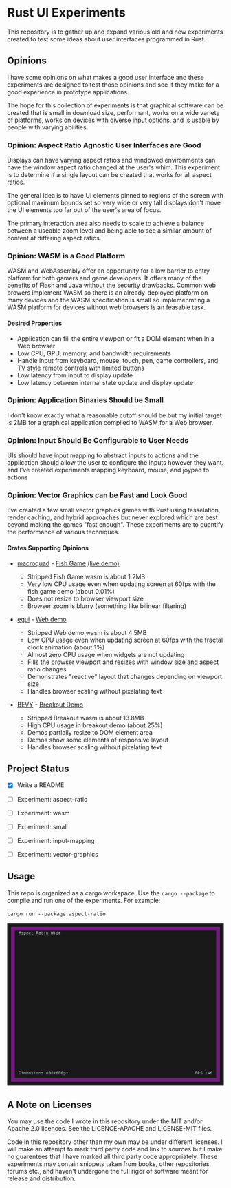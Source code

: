 # Rust UI Experiments
This repository is to gather up and expand various old and new experiments 
created to test some ideas about user interfaces programmed in Rust.


## Opinions

I have some opinions on what makes a good user interface and these experiments
are designed to test those opinions and see if they make for a good experience
in prototype applications.

The hope for this collection of experiments is that graphical software can be
created that is small in download size, performant, works on a wide variety of
platforms, works on devices with diverse input options, and is usable by people
with varying abilities.


### Opinion: Aspect Ratio Agnostic User Interfaces are Good
Displays can have varying aspect ratios and windowed environments can have the
window aspect ratio changed at the user's whim. This experiment is to determine
if a single layout can be created that works for all aspect ratios.

The general idea is to have UI elements pinned to regions of the screen with
optional maximum bounds set so very wide or very tall displays don't move
the UI elements too far out of the user's area of focus.

The primary interaction area also needs to scale to achieve a balance between a 
useable zoom level and being able to see a similar amount of content at 
differing aspect ratios.



### Opinion: WASM is a Good Platform
WASM and WebAssembly offer an opportunity for a low barrier to entry platform
for both gamers and game developers. It offers many of the benefits
of Flash and Java without the security drawbacks. Common web browers implement
WASM so there is an already-deployed platform on many devices and the WASM
specification is small so implemenmting a WASM platform for devices without 
web browsers is an feasable task.

#### Desired Properties
- Application can fill the entire viewport or fit a DOM element when in a Web browser
- Low CPU, GPU, memory, and bandwidth requirements
- Handle input from keyboard, mouse, touch, pen, game controllers, and TV style remote controls with limited buttons
- Low latency from input to display update
- Low latency between internal state update and display update



### Opinion: Application Binaries Should be Small
I don't know exactly what a reasonable cutoff should be but my initial target
is 2MB for a graphical application compiled to WASM for a Web browser.



### Opinion: Input Should Be Configurable to User Needs
UIs should have input mapping to abstract inputs to actions and the application
should allow the user to configure the inputs however they want.
and I've created experiments mapping keyboard, mouse, and joypad to actions



### Opinion: Vector Graphics can be Fast and Look Good
I've created a few small vector graphics games with Rust using 
tesselation, render caching, and hybrid approaches but never explored which are
best beyond making the games "fast enough". These experiments are to quantify 
the performance of various techniques.



#### Crates Supporting Opinions

- [macroquad](https://github.com/not-fl3/macroquad) - 
  [Fish Game](https://github.com/heroiclabs/fishgame-macroquad) 
  [(live demo)](https://fedorgames.itch.io/fish-game)
  - Stripped Fish Game wasm is about 1.2MB
  - Very low CPU usage even when updating screen at 60fps with the fish game demo (about 0.01%)
  - Does not resize to browser viewport size
  - Browser zoom is blurry (something like bilinear filtering)

- [egui](https://github.com/emilk/egui) - [Web demo](https://www.egui.rs/#demo)
  - Stripped Web demo wasm is about 4.5MB
  - Low CPU usage even when updating screen at 60fps with the fractal clock animation (about 1%)
  - Almost zero CPU usage when widgets are not updating
  - Fills the browser viewport and resizes with window size and aspect ratio changes
  - Demonstrates "reactive" layout that changes depending on viewport size
  - Handles browser scaling without pixelating text

- [BEVY](https://bevyengine.org/) - [Breakout Demo](https://bevyengine.org/examples/games/breakout/)
  - Stripped Breakout wasm is about 13.8MB
  - High CPU usage in breakout demo (about 25%)
  - Demos partially resize to DOM element area
  - Demos show some elements of responsive layout
  - Handles browser scaling without pixelating text



## Project Status
- [x] Write a README
- [ ] Experiment: aspect-ratio
- [ ] Experiment: wasm
- [ ] Experiment: small
- [ ] Experiment: input-mapping
- [ ] Experiment: vector-graphics



## Usage
This repo is organized as a cargo workspace. Use the `cargo --package` to
compile and run one of the experiments. For example:

~~~
cargo run --package aspect-ratio
~~~

![aspect-ratio screenshot](figures/aspect-ratio-screenshot.png)

## A Note on Licenses
You may use the code I wrote in this repository under the MIT and/or 
Apache 2.0 licences. See the LICENCE-APACHE and LICENSE-MIT files.

Code in this repository other than my own may be under different licenses.
I will make an attempt to mark third party code and link to sources but
I make no guarentees that I have marked all third party code appropriately.
These experiments may contain snippets taken from books, other repositories, 
forums etc., and haven't undergone the full rigor of software meant for 
release and distribution.


